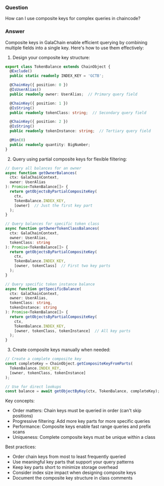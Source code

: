 ### Question


How can I use composite keys for complex queries in chaincode?


### Answer


Composite keys in GalaChain enable efficient querying by combining multiple fields into a single key. Here's how to use them effectively:

1. Design your composite key structure:
```typescript
export class TokenBalance extends ChainObject {
  @Exclude()
  public static readonly INDEX_KEY = 'GCTB';

  @ChainKey({ position: 0 })
  @IsUserAlias()
  public readonly owner: UserAlias;  // Primary query field

  @ChainKey({ position: 1 })
  @IsString()
  public readonly tokenClass: string;  // Secondary query field

  @ChainKey({ position: 2 })
  @IsString()
  public readonly tokenInstance: string;  // Tertiary query field

  @Min(0)
  public readonly quantity: BigNumber;
}
```

2. Query using partial composite keys for flexible filtering:
```typescript
// Query all balances for an owner
async function getOwnerBalances(
  ctx: GalaChainContext,
  owner: UserAlias
): Promise<TokenBalance[]> {
  return getObjectsByPartialCompositeKey(
    ctx,
    TokenBalance.INDEX_KEY,
    [owner]  // Just the first key part
  );
}

// Query balances for specific token class
async function getOwnerTokenClassBalances(
  ctx: GalaChainContext,
  owner: UserAlias,
  tokenClass: string
): Promise<TokenBalance[]> {
  return getObjectsByPartialCompositeKey(
    ctx,
    TokenBalance.INDEX_KEY,
    [owner, tokenClass]  // First two key parts
  );
}

// Query specific token instance balance
async function getSpecificBalance(
  ctx: GalaChainContext,
  owner: UserAlias,
  tokenClass: string,
  tokenInstance: string
): Promise<TokenBalance[]> {
  return getObjectsByPartialCompositeKey(
    ctx,
    TokenBalance.INDEX_KEY,
    [owner, tokenClass, tokenInstance]  // All key parts
  );
}
```

3. Create composite keys manually when needed:
```typescript
// Create a complete composite key
const completeKey = ChainObject.getCompositeKeyFromParts(
  TokenBalance.INDEX_KEY,
  [owner, tokenClass, tokenInstance]
);

// Use for direct lookups
const balance = await getObjectByKey(ctx, TokenBalance, completeKey);
```

Key concepts:
- Order matters: Chain keys must be queried in order (can't skip positions)
- Progressive filtering: Add more key parts for more specific queries
- Performance: Composite keys enable fast range queries and prefix scans
- Uniqueness: Complete composite keys must be unique within a class

Best practices:
- Order chain keys from most to least frequently queried
- Use meaningful key parts that support your query patterns
- Keep key parts short to minimize storage overhead
- Consider index size impact when designing composite keys
- Document the composite key structure in class comments